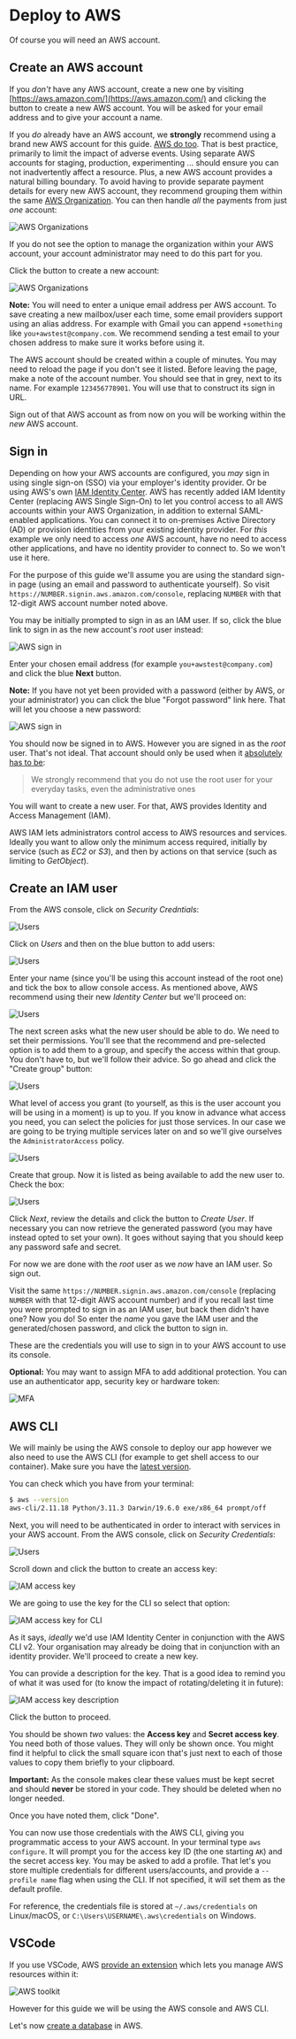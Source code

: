 # Deploy to AWS

Of course you will need an AWS account.

## Create an AWS account

If you _don't_ have any AWS account, create a new one by visiting [https://aws.amazon.com/](https://aws.amazon.com/) and clicking the button to create a new AWS account. You will be asked for your email address and to give your account a name.

If you _do_ already have an AWS account, we **strongly** recommend using a brand new AWS account for this guide. [AWS do too](https://docs.aws.amazon.com/whitepapers/latest/organizing-your-aws-environment/benefits-of-using-multiple-aws-accounts.html). That is best practice, primarily to limit the impact of adverse events. Using separate AWS accounts for staging, production, experimenting ... should ensure you can not inadvertently affect a resource. Plus, a new AWS account provides a natural billing boundary. To avoid having to provide separate payment details for every new AWS account, they recommend grouping them within the same [AWS Organization](https://aws.amazon.com/organizations/). You can then handle _all_ the payments from just _one_ account:

![AWS Organizations](img/aws_organizations_1.jpeg)

If you do not see the option to manage the organization within your AWS account, your account administrator may need to do this part for you.

Click the button to create a new account:

![AWS Organizations](img/aws_organizations_2.jpeg)

**Note:** You will need to enter a unique email address per AWS account. To save creating a new mailbox/user each time, some email providers support using an alias address. For example with Gmail you can append `+something` like `you+awstest@company.com`. We recommend sending a test email to your chosen address to make sure it works before using it.

The AWS account should be created within a couple of minutes. You may need to reload the page if you don't see it listed. Before leaving the page, make a note of the account number. You should see that in grey, next to its name. For example `123456778901`. You will use that to construct its sign in URL.

Sign out of that AWS account as from now on you will be working within the _new_ AWS account.

## Sign in

Depending on how your AWS accounts are configured, you _may_ sign in using single sign-on (SSO) via your employer's identity provider. Or be using AWS's own [IAM Identity Center](https://aws.amazon.com/iam/identity-center/). AWS has recently added IAM Identity Center (replacing AWS Single Sign-On) to let you control access to all AWS accounts within your AWS Organization, in addition to external SAML-enabled applications. You can connect it to on-premises Active Directory (AD) or provision identities from your existing identity provider. For _this_ example we only need to access _one_ AWS account, have no need to access other applications, and have no identity provider to connect to. So we won't use it here.

For the purpose of this guide we'll assume you are using the standard sign-in page (using an email and password to authenticate yourself). So visit `https://NUMBER.signin.aws.amazon.com/console`, replacing `NUMBER` with that 12-digit AWS account number noted above.

You may be initially prompted to sign in as an IAM user. If so, click the blue link to sign in as the new account's _root_ user instead:

![AWS sign in](img/aws_sign_in_root_1.jpeg)

Enter your chosen email address (for example `you+awstest@company.com`) and click the blue **Next** button.

**Note:** If you have not yet been provided with a password (either by AWS, or your administrator) you can click the blue "Forgot password" link here. That will let you choose a new password:

![AWS sign in](img/aws_sign_in_root_2.jpeg)

You should now be signed in to AWS. However you are signed in as the _root_ user. That's not ideal. That account should only be used when it [absolutely has to be](https://docs.aws.amazon.com/IAM/latest/UserGuide/id_root-user.html):

> We strongly recommend that you do not use the root user for your everyday tasks, even the administrative ones

You will want to create a new user. For that, AWS provides Identity and Access Management (IAM).

AWS IAM lets administrators control access to AWS resources and services. Ideally you want to allow only the minimum access required, initially by service (such as _EC2_ or _S3_), and then by actions on that service (such as limiting to _GetObject_).

## Create an IAM user

From the AWS console, click on _Security Credntials_:

![Users](img/aws_security_credentials_for_add_user.jpeg)

Click on _Users_ and then on the blue button to add users:

![Users](img/aws_iam_create_user_1.jpeg)

Enter your name (since you'll be using this account instead of the root one) and tick the box to allow console access. As mentioned above, AWS recommend using their new _Identity Center_ but we'll proceed on:

![Users](img/aws_iam_create_user_2.jpeg)

The next screen asks what the new user should be able to do. We need to set their permissions. You'll see that the recommend and pre-selected option is to add them to a group, and specify the access within that group. You don't have to, but we'll follow their advice. So go ahead and click the "Create group" button:

![Users](img/aws_iam_create_user_3.jpeg)

What level of access you grant (to yourself, as this is the user account you will be using in a moment) is up to you. If you know in advance what access you need, you can select the policies for just those services. In our case we are going to be trying multiple services later on and so we'll give ourselves the `AdministratorAccess` policy.

![Users](img/aws_iam_create_user_4.jpeg)

Create that group. Now it is listed as being available to add the new user to. Check the box:

![Users](img/aws_iam_create_user_5.jpeg)

Click _Next_, review the details and click the button to _Create User_. If necessary you can now retrieve the generated password (you may have instead opted to set your own). It goes without saying that you should keep any password safe and secret.

For now we are done with the _root_ user as we _now_ have an IAM user. So sign out.

Visit the same `https://NUMBER.signin.aws.amazon.com/console` (replacing `NUMBER` with that 12-digit AWS account number) and if you recall last time you were prompted to sign in as an IAM user, but back then didn't have one? Now you do! So enter the _name_ you gave the IAM user and the generated/chosen password, and click the button to sign in.

These are the credentials you will use to sign in to your AWS account to use its console.

**Optional:** You may want to assign MFA to add additional protection. You can use an authenticator app, security key or hardware token:

![MFA](img/aws_iam_assign_mfa.jpeg)

## AWS CLI

We will mainly be using the AWS console to deploy our app however we also need to use the AWS CLI (for example to get shell access to our container). Make sure you have the [latest version](https://docs.aws.amazon.com/cli/latest/userguide/getting-started-install.html).

You can check which you have from your terminal:

```sh
$ aws --version
aws-cli/2.11.18 Python/3.11.3 Darwin/19.6.0 exe/x86_64 prompt/off
```

Next, you will need to be authenticated in order to interact with services in your AWS account. From the AWS console, click on _Security Credentials_:

![Users](img/aws_security_credentials_for_add_user.jpeg)

Scroll down and click the button to create an access key:

![IAM access key](img/aws_iam_create_access_key.jpeg)

We are going to use the key for the CLI so select that option:

![IAM access key for CLI](img/aws_iam_select_cli.jpeg)

As it says, _ideally_ we'd use IAM Identity Center in conjunction with the AWS CLI v2. Your organisation may already be doing that in conjunction with an identity provider. We'll proceed to create a new key.

You can provide a description for the key. That is a good idea to remind you of what it was used for (to know the impact of rotating/deleting it in future):

![IAM access key description](img/aws_iam_key_description.jpeg)

Click the button to proceed.

You should be shown _two_ values: the **Access key** and **Secret access key**. You need both of those values. They will only be shown once. You might find it helpful to click the small square icon that's just next to each of those values to copy them briefly to your clipboard.

**Important:** As the console makes clear these values must be kept secret and should **never** be stored in your code. They should be deleted when no longer needed.

Once you have noted them, click "Done".

You can now use those credentials with the AWS CLI, giving you programmatic access to your AWS account. In your terminal type `aws configure`. It will prompt you for the access key ID (the one starting `AK`) and the secret access key. You may be asked to add a profile. That let's you store multiple credentials for different users/accounts, and provide a `--profile name` flag when using the CLI. If not specified, it will set them as the default profile.

For reference, the credentials file is stored at `~/.aws/credentials` on Linux/macOS, or `C:\Users\USERNAME\.aws\credentials` on Windows.

## VSCode

If you use VSCode, AWS [provide an extension](https://docs.aws.amazon.com/toolkit-for-vscode/latest/userguide/setup-toolkit.html) which lets you manage AWS resources within it:

![AWS toolkit](img/aws_toolkit_install.jpeg)

However for this guide we will be using the AWS console and AWS CLI.

Let's now [create a database](/docs/4-aws-create-a-database.md) in AWS.
